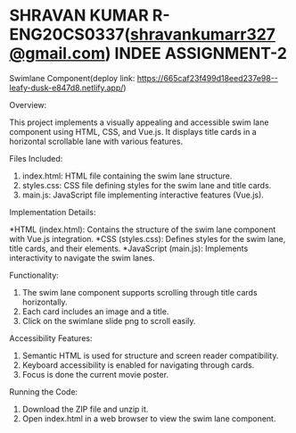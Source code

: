 # SHRAVAN KUMAR R-ENG20CS0337(shravankumarr327@gmail.com) INDEE ASSIGNMENT-2 #

Swimlane Component(deploy link: https://665caf23f499d18eed237e98--leafy-dusk-e847d8.netlify.app/)

Overview:

This project implements a visually appealing and accessible swim lane component using HTML, CSS, and Vue.js. It displays title cards in a horizontal scrollable lane with various features.

Files Included:
1. index.html: HTML file containing the swim lane structure.
2. styles.css: CSS file defining styles for the swim lane and title cards.
3. main.js: JavaScript file implementing interactive features (Vue.js).


Implementation Details:

*HTML (index.html): Contains the structure of the swim lane component with Vue.js integration.
*CSS (styles.css): Defines styles for the swim lane, title cards, and their elements.
*JavaScript (main.js): Implements interactivity to navigate the swim lanes.

Functionality:

1. The swim lane component supports scrolling through title cards horizontally.
2. Each card includes an image and a title.
3. Click on the swimlane slide png to scroll easily.

Accessibility Features:

1. Semantic HTML is used for structure and screen reader compatibility.
2. Keyboard accessibility is enabled for navigating through cards.
3. Focus is done the current movie poster.

Running the Code:

1. Download the ZIP file and unzip it.
2. Open index.html in a web browser to view the swim lane component.
